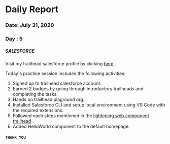 # Daily Report
### Date: July 31, 2020 ###
### Day : 5 ###

##### SALESFORCE 

Visit my trailhead salesforce profile by clicking [here](https://trailblazer.me/id/jay1310) .

Today's practice session includes 
the following activities:
1. Signed up to trailhead salesforce account.
2. Earned 2 badges by going through introductory trailheads and completing the tasks.
3. Hands on trailhead plaground org.
4. Installed Salesforce CLI and setup local environment using VS Code with the required extensions.
5. Followed each steps mentioned in the [lightening web component trailhead](https://trailhead.salesforce.com/content/learn/projects/quick-start-lightning-web-components) .
6. Added HelloWorld component to the default homepage.

#### ``` THANK YOU ```
